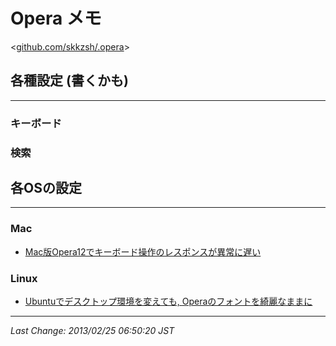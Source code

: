 <link href="http://skkzsh.github.com/style_sheet/markdown/markdown.css" rel="stylesheet" title="markdown"></link>

# Opera メモ

<[github.com/skkzsh/.opera](https://github.com/skkzsh/.opera)>

## 各種設定 (書くかも)

---

### キーボード

### 検索


## 各OSの設定

---

### Mac

- [Mac版Opera12でキーボード操作のレスポンスが異常に遅い](mac/slow-keyboard.html)

### Linux

- [Ubuntuでデスクトップ環境を変えても, Operaのフォントを綺麗なままに](linux/fontconfig.html)

---
_Last Change: 2013/02/25 06:50:20 JST_
